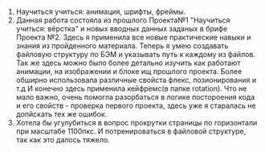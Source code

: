 1. Научиться учиться: анимация, шрифты, фреймы.
2. Данная работа состояла из прошлого Проекта№1 "Научиться учиться: вёрстка" и новых вводных данных заданых в брифе Проекта №2. Здесь я применила все новые практические навыки и знания из пройденного материала. Теперь я умею создавать файловую структуру по БЭМ и указывать путь к каждому из файлов. Так же здесь можно было более детально изучить как работают анимации, на изображении и блоке ищ прошлого проекта. Более обширно использовала различные свойста флекс, позионирования и т.д  И конечно здесь применила кейфремс(в папке rotation). Что не мало важно, очень помогла разорбаться в логике постороения кода и его свойств - проверка первого проекта, здесь уже я старалась не допйскать тех же ошибок.
3. Хотела бы угулубиться в вопрос прокрутки страницы по горизонтали при масштабе 1100пкс. И потренироваться в файловой структуре, так как это далось тяжело. 